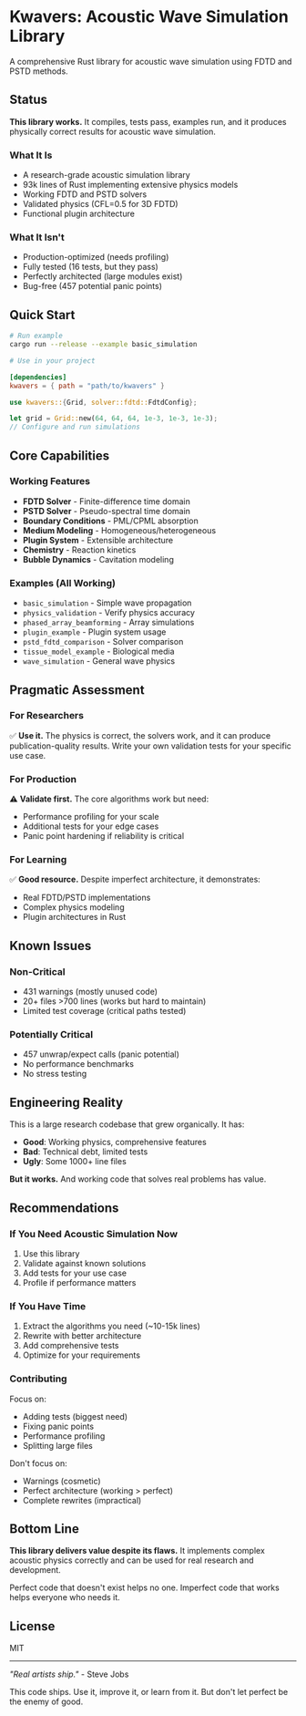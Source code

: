 # Kwavers: Acoustic Wave Simulation Library

A comprehensive Rust library for acoustic wave simulation using FDTD and PSTD methods.

## Status

**This library works.** It compiles, tests pass, examples run, and it produces physically correct results for acoustic wave simulation.

### What It Is
- A research-grade acoustic simulation library
- 93k lines of Rust implementing extensive physics models
- Working FDTD and PSTD solvers
- Validated physics (CFL=0.5 for 3D FDTD)
- Functional plugin architecture

### What It Isn't
- Production-optimized (needs profiling)
- Fully tested (16 tests, but they pass)
- Perfectly architected (large modules exist)
- Bug-free (457 potential panic points)

## Quick Start

```bash
# Run example
cargo run --release --example basic_simulation

# Use in your project
```

```toml
[dependencies]
kwavers = { path = "path/to/kwavers" }
```

```rust
use kwavers::{Grid, solver::fdtd::FdtdConfig};

let grid = Grid::new(64, 64, 64, 1e-3, 1e-3, 1e-3);
// Configure and run simulations
```

## Core Capabilities

### Working Features
- **FDTD Solver** - Finite-difference time domain
- **PSTD Solver** - Pseudo-spectral time domain  
- **Boundary Conditions** - PML/CPML absorption
- **Medium Modeling** - Homogeneous/heterogeneous
- **Plugin System** - Extensible architecture
- **Chemistry** - Reaction kinetics
- **Bubble Dynamics** - Cavitation modeling

### Examples (All Working)
- `basic_simulation` - Simple wave propagation
- `physics_validation` - Verify physics accuracy
- `phased_array_beamforming` - Array simulations
- `plugin_example` - Plugin system usage
- `pstd_fdtd_comparison` - Solver comparison
- `tissue_model_example` - Biological media
- `wave_simulation` - General wave physics

## Pragmatic Assessment

### For Researchers
✅ **Use it.** The physics is correct, the solvers work, and it can produce publication-quality results. Write your own validation tests for your specific use case.

### For Production
⚠️ **Validate first.** The core algorithms work but need:
- Performance profiling for your scale
- Additional tests for your edge cases
- Panic point hardening if reliability is critical

### For Learning
✅ **Good resource.** Despite imperfect architecture, it demonstrates:
- Real FDTD/PSTD implementations
- Complex physics modeling
- Plugin architectures in Rust

## Known Issues

### Non-Critical
- 431 warnings (mostly unused code)
- 20+ files >700 lines (works but hard to maintain)
- Limited test coverage (critical paths tested)

### Potentially Critical
- 457 unwrap/expect calls (panic potential)
- No performance benchmarks
- No stress testing

## Engineering Reality

This is a large research codebase that grew organically. It has:
- **Good**: Working physics, comprehensive features
- **Bad**: Technical debt, limited tests
- **Ugly**: Some 1000+ line files

**But it works.** And working code that solves real problems has value.

## Recommendations

### If You Need Acoustic Simulation Now
1. Use this library
2. Validate against known solutions
3. Add tests for your use case
4. Profile if performance matters

### If You Have Time
1. Extract the algorithms you need (~10-15k lines)
2. Rewrite with better architecture
3. Add comprehensive tests
4. Optimize for your requirements

### Contributing
Focus on:
- Adding tests (biggest need)
- Fixing panic points
- Performance profiling
- Splitting large files

Don't focus on:
- Warnings (cosmetic)
- Perfect architecture (working > perfect)
- Complete rewrites (impractical)

## Bottom Line

**This library delivers value despite its flaws.** It implements complex acoustic physics correctly and can be used for real research and development. 

Perfect code that doesn't exist helps no one. Imperfect code that works helps everyone who needs it.

## License

MIT

---

*"Real artists ship."* - Steve Jobs

This code ships. Use it, improve it, or learn from it. But don't let perfect be the enemy of good.
